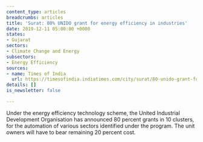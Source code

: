 ```yaml
---
content_type: articles
breadcrumbs: articles
title: 'Surat: 80% UNIDO grant for energy efficiency in industries'
date: 2019-12-11 05:00:00 +0000
states:
- Gujarat
sectors:
- Climate Change and Energy
subsectors:
- Energy Efficiency
sources:
- name: Times of India
  url: https://timesofindia.indiatimes.com/city/surat/80-unido-grant-for-energy-efficiency-in-industries/articleshowprint/72416394.cms
details: []
is_newsletter: false

---
```

Under the energy efficiency technology scheme, the United Industrial Development Organisation has announced 80 percent grants in 10 clusters, for the automation of various sectors identified under the program. The unit owners will have to bear remaining 20 percent cost.
